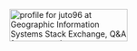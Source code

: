 <a href="https://gis.stackexchange.com/users/249090/juto96"><img src="https://gis.stackexchange.com/users/flair/249090.png" width="208" height="58" alt="profile for juto96 at Geographic Information Systems Stack Exchange, Q&amp;A for cartographers, geographers and GIS professionals" title="profile for juto96 at Geographic Information Systems Stack Exchange, Q&amp;A for cartographers, geographers and GIS professionals"></a>
